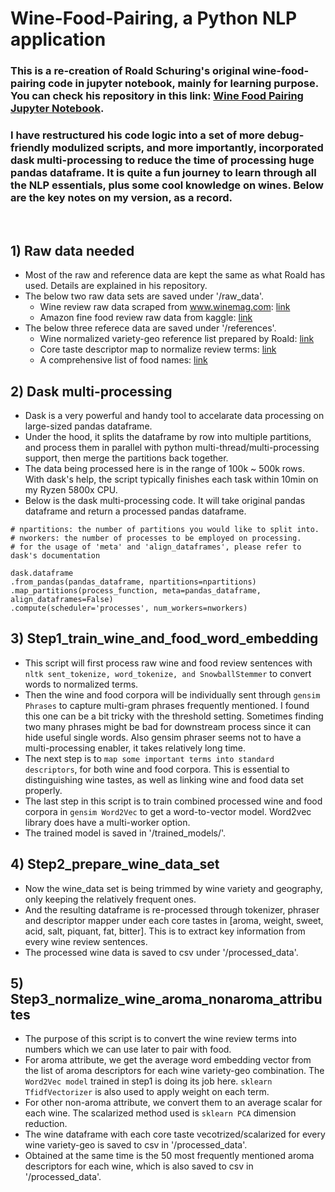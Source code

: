 # Wine-Food-Pairing, a Python NLP application
### This is a re-creation of Roald Schuring's original wine-food-pairing code in jupyter notebook, mainly for learning purpose. You can check his repository in this link: [Wine Food Pairing Jupyter Notebook](https://github.com/RoaldSchuring/wine_food_pairing).
### I have restructured his code logic into a set of more debug-friendly modulized scripts, and more importantly, incorporated dask multi-processing to reduce the time of processing huge pandas dataframe. It is quite a fun journey to learn through all the NLP essentials, plus some cool knowledge on wines. Below are the key notes on my version, as a record.
<br/>

## 1) Raw data needed
- Most of the raw and reference data are kept the same as what Roald has used. Details are explained in his repository.
- The below two raw data sets are saved under '/raw_data'.
  - Wine review raw data scraped from www.winemag.com: [link](https://www.kaggle.com/roaldschuring/wine-reviews)
  - Amazon fine food review raw data from kaggle: [link](https://www.kaggle.com/snap/amazon-fine-food-reviews)
- The below three referece data are saved under '/references'.
  - Wine normalized variety-geo reference list prepared by Roald: [link](https://github.com/RoaldSchuring/wine_food_pairing/blob/master/varieties_all_geos_normalized.csv)
  - Core taste descriptor map to normalize review terms: [link](https://github.com/RoaldSchuring/wine_food_pairing/blob/master/descriptor_mapping_tastes.csv)
  - A comprehensive list of food names: [link](https://github.com/RoaldSchuring/wine_food_pairing/blob/master/list_of_foods.csv)

## 2) Dask multi-processing
- Dask is a very powerful and handy tool to accelarate data processing on large-sized pandas dataframe.
- Under the hood, it splits the dataframe by row into multiple partitions, and process them in parallel with python multi-thread/multi-processing support, then merge the partitions back together.
- The data being processed here is in the range of 100k ~ 500k rows. With dask's help, the script typically finishes each task within 10min on my Ryzen 5800x CPU.
- Below is the dask multi-processing code. It will take original pandas dataframe and return a processed pandas dataframe. 
```
# npartitions: the number of partitions you would like to split into.
# nworkers: the number of processes to be employed on processing.
# for the usage of 'meta' and 'align_dataframes', please refer to dask's documentation

dask.dataframe
.from_pandas(pandas_dataframe, npartitions=npartitions)
.map_partitions(process_function, meta=pandas_dataframe, align_dataframes=False)
.compute(scheduler='processes', num_workers=nworkers)
```


## 3) Step1_train_wine_and_food_word_embedding
- This script will first process raw wine and food review sentences with `nltk sent_tokenize, word_tokenize, and SnowballStemmer` to convert words to normalized terms.
- Then the wine and food corpora will be individually sent through `gensim Phrases` to capture multi-gram phrases frequently mentioned. I found this one can be a bit tricky with the threshold setting. Sometimes finding two many phrases might be bad for downstream process since it can hide useful single words. Also gensim phraser seems not to have a multi-processing enabler, it takes relatively long time.
- The next step is to `map some important terms into standard descriptors`, for both wine and food corpora. This is essential to distinguishing wine tastes, as well as linking wine and food data set properly.
- The last step in this script is to train combined processed wine and food corpora in `gensim Word2Vec` to get a word-to-vector model. Word2vec library does have a multi-worker option.
- The trained model is saved in '/trained_models/'.

## 4) Step2_prepare_wine_data_set
- Now the wine_data set is being trimmed by wine variety and geography, only keeping the relatively frequent ones.
- And the resulting dataframe is re-processed through tokenizer, phraser and descriptor mapper under each core tastes in [aroma, weight, sweet, acid, salt, piquant, fat, bitter]. This is to extract key information from every wine review sentences.
- The processed wine data is saved to csv under '/processed_data'.

## 5) Step3_normalize_wine_aroma_nonaroma_attributes
- The purpose of this script is to convert the wine review terms into numbers which we can use later to pair with food.
- For aroma attribute, we get the average word embedding vector from the list of aroma descriptors for each wine variety-geo combination. The `Word2Vec model` trained in step1 is doing its job here. `sklearn TfidfVectorizer` is also used to apply weight on each term.
- For other non-aroma attribute, we convert them to an average scalar for each wine. The scalarized method used is `sklearn PCA` dimension reduction.
- The wine dataframe with each core taste vecotrized/scalarized for every wine variety-geo is saved to csv in '/processed_data'.
- Obtained at the same time is the 50 most frequently mentioned aroma descriptors for each wine, which is also saved to csv in '/processed_data'.








